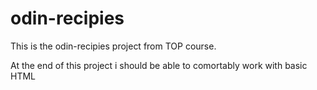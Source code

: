 # odin-recipies

This is the odin-recipies project from TOP course.

At the end of this project i should be able to comortably work with basic HTML

